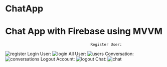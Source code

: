 # ChatApp
# Chat App with Firebase using MVVM
                                          Register User:
![register](https://user-images.githubusercontent.com/49828571/173252821-8f02d6f6-0df9-4ff4-8712-0bfb1b073831.jpg)
                                          Login User:
![login](https://user-images.githubusercontent.com/49828571/173252823-2f67f87e-6e68-40ee-9845-b52db584137c.jpg)
                                           All User:
![users](https://user-images.githubusercontent.com/49828571/173252825-3b9cc3ab-6172-4196-9c4f-94b4535845c3.jpg)
                                        Conversation:
![conversations](https://user-images.githubusercontent.com/49828571/173252826-4555c98a-9d2a-4e99-87c5-f16030258040.jpg)
                                      Logout Account:
![logout](https://user-images.githubusercontent.com/49828571/173252830-b83abe3a-68a5-4d98-a259-47ede6c944e9.jpg)
                                         Chat:
![chat](https://user-images.githubusercontent.com/49828571/173252827-7a4e73b8-2d22-4e6b-8674-5d7ef6635cdf.jpg)




